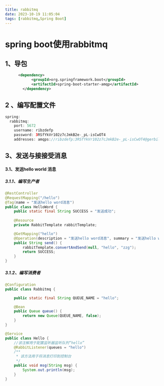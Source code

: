 ```yaml
---
title: rabbitmq
date: 2023-10-19 11:05:04
tags: [rabbitmq,Spring Boot]
---
```


# spring boot使用rabbitmq

<!--more-->

## 1、导包

```xml
      <dependency>
            <groupId>org.springframework.boot</groupId>
            <artifactId>spring-boot-starter-amqp</artifactId>
        </dependency>
```

## 2 、编写配置文件

```java
spring:
  rabbitmq:
    port: 5672
    username: ribzdefp
    password: 3RSfYkVr102z7cJmkB2e-_pL-isCwOT4
    addresses: amqps://ribzdefp:3RSfYkVr102z7cJmkB2e-_pL-isCwOT4@gerbil.rmq.cloudamqp.com/ribzdefp
```

## 3、发送与接接受消息

#### 3.1、发送hello world 消息

##### 3.1.1、编写生产者

```java
@RestController
@RequestMapping("/hello")
@Tag(name = "发送hello word消息")
public class HelloWord {
    public static final String SUCCESS = "发送成功";
    
    @Resource
    private RabbitTemplate rabbitTemplate;

    @GetMapping("hello")
    @Operation(description = "发送hello word消息", summary = "发送hello word消息")
    public String send() {
        rabbitTemplate.convertAndSend(null, "hello", "zzg");
        return SUCCESS;
    }
}
```

##### 3.1.2、编写消费者

```java
@Configuration
public class Rabbitmq {

    public static final String QUEUE_NAME = "hello";

    @Bean
    public Queue queue() {
        return new Queue(QUEUE_NAME, false);
    }
}
```

```java
@Service
public class Hello {
    //该注解用于配置监听器监听队列“hello”
    @RabbitListener(queues = "hello")
    /**
     * 该方法用于将消息打印到控制台
     */
    public void msg(String msg) {
        System.out.println(msg);
    }
}
```



####  



